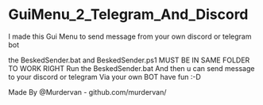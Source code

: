 # GuiMenu_2_Telegram_And_Discord
I made this Gui Menu to send message from your own discord or telegram bot 

the BeskedSender.bat and BeskedSender.ps1 MUST BE IN SAME FOLDER TO WORK RIGHT
Run the BeskedSender.bat And then u can send message to your discord or telegram Via your own BOT
have fun :-D

Made By @Murdervan - github.com/murdervan/
